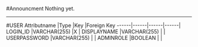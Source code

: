 #Announcment
Nothing yet.

----------------------------------------------

#USER
Attributname 		|Type    |Key     |Foreign Key
------|------|------|------|
LOGIN_ID 		  |VARCHAR(255)	|X |
DISPLAYNAME		|VARCHAR(255)	|  |
USERPASSWORD	|VARCHAR(255)	|  |
ADMINROLE     |BOOLEAN      |  |
